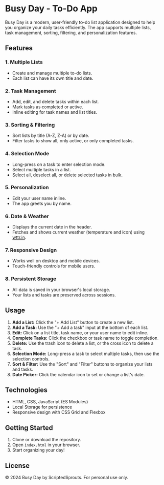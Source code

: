 # Busy Day - To-Do App

Busy Day is a modern, user-friendly to-do list application designed to help you organize your daily tasks efficiently. The app supports multiple lists, task management, sorting, filtering, and personalization features.

## Features

### 1. Multiple Lists

- Create and manage multiple to-do lists.
- Each list can have its own title and date.

### 2. Task Management

- Add, edit, and delete tasks within each list.
- Mark tasks as completed or active.
- Inline editing for task names and list titles.

### 3. Sorting & Filtering

- Sort lists by title (A-Z, Z-A) or by date.
- Filter tasks to show all, only active, or only completed tasks.

### 4. Selection Mode

- Long-press on a task to enter selection mode.
- Select multiple tasks in a list.
- Select all, deselect all, or delete selected tasks in bulk.

### 5. Personalization

- Edit your user name inline.
- The app greets you by name.

### 6. Date & Weather

- Displays the current date in the header.
- Fetches and shows current weather (temperature and icon) using [wttr.in](https://wttr.in).

### 7. Responsive Design

- Works well on desktop and mobile devices.
- Touch-friendly controls for mobile users.

### 8. Persistent Storage

- All data is saved in your browser's local storage.
- Your lists and tasks are preserved across sessions.

## Usage

1. **Add a List:** Click the "+ Add List" button to create a new list.
2. **Add a Task:** Use the "+ Add a task" input at the bottom of each list.
3. **Edit:** Click on a list title, task name, or your user name to edit inline.
4. **Complete Tasks:** Click the checkbox or task name to toggle completion.
5. **Delete:** Use the trash icon to delete a list, or the cross icon to delete a task.
6. **Selection Mode:** Long-press a task to select multiple tasks, then use the selection controls.
7. **Sort & Filter:** Use the "Sort" and "Filter" buttons to organize your lists and tasks.
8. **Date Picker:** Click the calendar icon to set or change a list's date.

## Technologies

- HTML, CSS, JavaScript (ES Modules)
- Local Storage for persistence
- Responsive design with CSS Grid and Flexbox

## Getting Started

1. Clone or download the repository.
2. Open `index.html` in your browser.
3. Start organizing your day!

## License

&copy; 2024 Busy Day by ScriptedSprouts. For personal use only.
